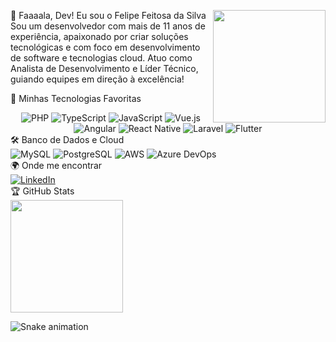 👋 Faaaala, Dev! Eu sou o Felipe Feitosa da Silva
<img align="right" height="180em" src="https://github-readme-stats.vercel.app/api/top-langs/?username=FeSilva&layout=compact&langs_count=16&theme=great-gatsby"/>
Sou um desenvolvedor com mais de 11 anos de experiência, apaixonado por criar soluções tecnológicas e com foco em desenvolvimento de software e tecnologias cloud. Atuo como Analista de Desenvolvimento e Líder Técnico, guiando equipes em direção à excelência!

🔧 Minhas Tecnologias Favoritas
<div align="center"> <img src="https://img.shields.io/badge/PHP-777BB4?style=for-the-badge&logo=php&logoColor=white" alt="PHP" /> <img src="https://img.shields.io/badge/TypeScript-007ACC?style=for-the-badge&logo=typescript&logoColor=white" alt="TypeScript" /> <img src="https://img.shields.io/badge/JavaScript-323330?style=for-the-badge&logo=javascript&logoColor=F7DF1E" alt="JavaScript" /> <img src="https://img.shields.io/badge/Vue.js-35495E?style=for-the-badge&logo=vue.js&logoColor=4FC08D" alt="Vue.js" /> <img src="https://img.shields.io/badge/Angular-DD0031?style=for-the-badge&logo=angular&logoColor=white" alt="Angular" /> <img src="https://img.shields.io/badge/React_Native-20232A?style=for-the-badge&logo=react&logoColor=61DAFB" alt="React Native" /> <img src="https://img.shields.io/badge/Laravel-FF2D20?style=for-the-badge&logo=laravel&logoColor=white" alt="Laravel" /> <img src="https://img.shields.io/badge/Flutter-02569B?style=for-the-badge&logo=flutter&logoColor=white" alt="Flutter" /> </div>
🛠️ Banco de Dados e Cloud
<div align="left"> <img src="https://img.shields.io/badge/MySQL-00000F?style=for-the-badge&logo=mysql&logoColor=white" alt="MySQL" /> <img src="https://img.shields.io/badge/PostgreSQL-316192?style=for-the-badge&logo=postgresql&logoColor=white" alt="PostgreSQL" /> <img src="https://img.shields.io/badge/Amazon_AWS-FF9900?style=for-the-badge&logo=amazonaws&logoColor=white" alt="AWS" /> <img src="https://img.shields.io/badge/Azure_DevOps-0078D7?style=for-the-badge&logo=azure-devops&logoColor=white" alt="Azure DevOps" /> </div>
🌍 Onde me encontrar
<div align="left"> <a href="https://www.linkedin.com/in/felipe-feitosa-da-silva-750596105/"> <img src="https://img.shields.io/badge/LinkedIn-0077B5?style=for-the-badge&logo=linkedin&logoColor=white" alt="LinkedIn" /> </a> </div>
🏆 GitHub Stats
<div align="left"> <img height="180em" src="https://github-readme-stats.vercel.app/api?username=FeSilva&show_icons=true&theme=great-gatsby&include_all_commits=true&count_private=true"/> </div>
  
![Snake animation](https://github.com/LuigiGF/LuigiGF/blob/output/github-contribution-grid-snake.svg)

